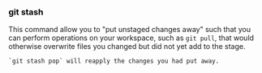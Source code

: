 ### <strong style="color:black">git stash</strong>

<!-- pages-include -->

This command allow you to "put unstaged changes away" such that you can perform operations on your workspace, such as `git pull`, that would otherwise overwrite files you changed but did not yet add to the stage.

```{note}
`git stash pop` will reapply the changes you had put away.
```
